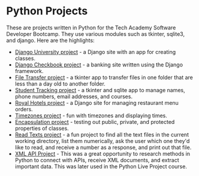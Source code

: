 <h1>Python Projects</h1>
These are projects written in Python for the Tech Academy Software Developer Bootcamp.  They use various modules such as tkinter, sqlite3, and django.  Here are the highlights:
<ul>
  <li><a href="https://github.com/jasonwsvt/Python-Projects/tree/main/DjangoUniversity">Django University project</a> - a Django site with an app for creating classes.</li>
  <li><a href="https://github.com/jasonwsvt/Python-Projects/tree/main/Django_Checkbook">Django Checkbook project</a> - a banking site written using the Django framework.</li>
  <li><a href="https://github.com/jasonwsvt/Python-Projects/tree/main/file_transfer_assignment">File Transfer project</a> - a tkinter app to transfer files in one folder that are less than a day old to another folder.</li>
  <li><a href="https://github.com/jasonwsvt/Python-Projects/tree/main/studentTracking">Student Tracking project</a> - a tkinter and sqlite app to manage names, phone numbers, email addresses, and courses.</li>
  <li><a href="https://github.com/jasonwsvt/Python-Projects/tree/main/techproject">Royal Hotels project</a> - a Django site for managing restaurant menu orders.</li>
  <li><a href="https://github.com/jasonwsvt/Python-Projects/blob/main/timezones.py">Timezones project</a> - fun with timezones and displaying times.</li>
  <li><a href="https://github.com/jasonwsvt/Python-Projects/blob/main/encapsulation.py">Encapsulation project</a> - testing out public, private, and protected properties of classes.</li>
  <li><a href="https://github.com/jasonwsvt/Python-Projects/blob/main/readTxts.py">Read Texts project</a> - a fun project to find all the text files in the current working directory, list them numerically, ask the user which one they'd like to read, and receive a number as a response, and print out that file.</li>
  <li><a href="https://github.com/jasonwsvt/Python-Projects/blob/main/xmlFromApi.py">XML API Project</a> - This was a great opportunity to research methods in Python to connect with APIs, receive XML documents, and extract important data.  This was later used in the Python Live Project course.</li>
</ul>

